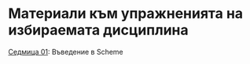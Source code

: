 # Материали към упражненията на избираемата дисциплина

[Седмица 01](./01-scheme-intro/): Въведение в Scheme
